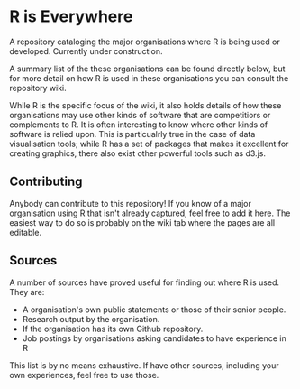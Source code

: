 # R is Everywhere
A repository cataloging the major organisations where R is being used or developed. Currently under construction.

A summary list of the these organisations can be found directly below, but for more detail on how R is used in these organisations you can consult the repository wiki. 

While R is the specific focus of the wiki, it also holds details of how these organisations may use other kinds of software that are competitiors or complements to R. It is often interesting to know where other kinds of software is relied upon. This is particualrly true in the case of data visualisation tools; while R has a set of packages that makes it excellent for creating graphics, there also exist other powerful tools such as d3.js.

## Contributing

Anybody can contribute to this repository! If you know of a major organisation using R that isn't already captured, feel free to add it here. The easiest way to do so is probably on the wiki tab where the pages are all editable.

## Sources

A number of sources have proved useful for finding out where R is used. They are:

* A organisation's own public statements or those of their senior people.
* Research output by the organisation.
* If the organisation has its own Github repository.
* Job postings by organisations asking candidates to have experience in R

This list is by no means exhaustive. If have other sources, including your own experiences, feel free to use those.
